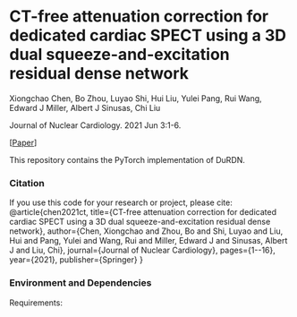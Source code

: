 # CT-free attenuation correction for dedicated cardiac SPECT using a 3D dual squeeze-and-excitation residual dense network

Xiongchao Chen, Bo Zhou, Luyao Shi, Hui Liu, Yulei Pang, Rui Wang, Edward J Miller, Albert J Sinusas, Chi Liu

Journal of Nuclear Cardiology. 2021 Jun 3:1-6.

[[Paper](https://link.springer.com/content/pdf/10.1007/s12350-021-02672-0.pdf)]

This repository contains the PyTorch implementation of DuRDN.

### Citation
If you use this code for your research or project, please cite:
    @article{chen2021ct,
      title={CT-free attenuation correction for dedicated cardiac SPECT using a 3D dual squeeze-and-excitation residual dense network},
      author={Chen, Xiongchao and Zhou, Bo and Shi, Luyao and Liu, Hui and Pang, Yulei and Wang, Rui and Miller, Edward J and Sinusas, Albert J and Liu, Chi},
      journal={Journal of Nuclear Cardiology},
      pages={1--16},
      year={2021},
      publisher={Springer}
    }
 
 ### Environment and Dependencies
 Requirements:
 
 
 
 
 

